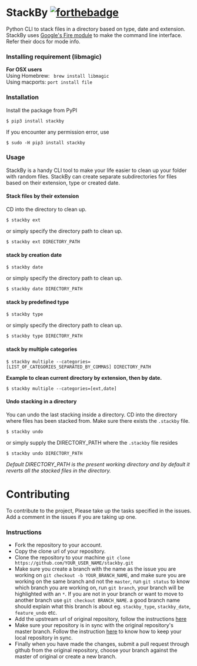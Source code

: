 # StackBy [![forthebadge](https://forthebadge.com/images/badges/contains-technical-debt.svg)](https://forthebadge.com)
Python CLI to stack files in a directory based on type, date and extension.  
StackBy uses [Google's Fire module](https://github.com/google/python-fire) to make the command line interface. Refer their docs for mode info.

### Installing requirement (libmagic)
**For OSX users**  
Using Homebrew: ```  brew install libmagic ```  
Using macports: ``` port install file ```   

### Installation
Install the package from PyPI
```
$ pip3 install stackby
```
If you encounter any permission error, use
```
$ sudo -H pip3 install stackby
```
### Usage

StackBy is a handy CLI tool to make your life easier to clean up your folder with random files. StackBy can create separate subdirectories for files based on their extension, type or created date.

#### Stack files by their extension  
CD into the directory to clean up.
```
$ stackby ext
```
or simply specify the directory path to clean up.
```
$ stackby ext DIRECTORY_PATH
```

#### stack by creation date
```
$ stackby date
```
or simply specify the directory path to clean up.
```
$ stackby date DIRECTORY_PATH
```  

#### stack by predefined type
```
$ stackby type
```
or simply specify the directory path to clean up.
```
$ stackby type DIRECTORY_PATH
```  

#### stack by multiple categories
```
$ stackby multiple --categories=[LIST_OF_CATEGORIES_SEPARATED_BY_COMMAS] DIRECTORY_PATH
```
**Example to clean current directory by extension, then by date.**
```
$ stackby multiple --categories=[ext,date]
```  

#### Undo stacking in a directory  
You can undo the last stacking inside a directory. CD into the directory where files has been stacked from. Make sure there exists the `.stackby` file.
```
$ stackby undo
```
or simply supply the DIRECTORY_PATH where the `.stackby` file resides
```
$ stackby undo DIRECTORY_PATH
```
_Default DIRECTORY_PATH is the present working directory and by default it reverts all the stacked files in the directory._

# Contributing
To contribute to the project, Please take up the tasks specified in the issues. Add a comment in the issues if you are taking up one.
### Instructions
- Fork the repository to your account.
- Copy the clone url of your repository.
- Clone the repository to your machine `git clone https://github.com/YOUR_USER_NAME/stackby.git`
- Make sure you create a branch with the name as the issue you are working on `git checkout -b YOUR_BRANCH_NAME`, and make sure you are working on the same branch and not the `master`, run `git status` to know which branch you are working on, run `git branch`, your branch will be highlighted with an `*`. If you are not in your branch or want to move to another branch use `git checkout BRANCH_NAME`.
a good branch name should explain what this branch is about eg. `stackby_type`, `stackby_date`, `feature_undo` etc.
- Add the upstream url of original repository, follow the instructions [here](https://help.github.com/articles/configuring-a-remote-for-a-fork/)
- Make sure your repository is in sync with the original repository's master branch. Follow the instruction [here](https://help.github.com/articles/syncing-a-fork/) to know how to keep your local repository in sync.
- Finally when you have made the changes, submit a pull request through github from the original repository, choose your branch against the master of original or create a new branch.
